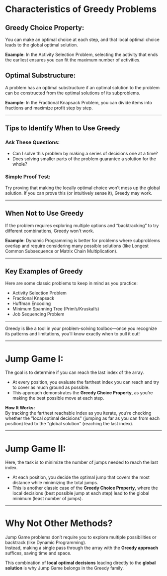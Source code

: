 # Characteristics of Greedy Problems

## Greedy Choice Property:
You can make an optimal choice at each step, and that local optimal choice leads to the global optimal solution.

**Example**: In the Activity Selection Problem, selecting the activity that ends the earliest ensures you can fit the maximum number of activities.

## Optimal Substructure:
A problem has an optimal substructure if an optimal solution to the problem can be constructed from the optimal solutions of its subproblems.

**Example**: In the Fractional Knapsack Problem, you can divide items into fractions and maximize profit step by step.

---

## Tips to Identify When to Use Greedy

### Ask These Questions:
- Can I solve this problem by making a series of decisions one at a time?
- Does solving smaller parts of the problem guarantee a solution for the whole?

### Simple Proof Test:
Try proving that making the locally optimal choice won’t mess up the global solution. If you can prove this (or intuitively sense it), Greedy may work.

---

## When Not to Use Greedy
If the problem requires exploring multiple options and “backtracking” to try different combinations, Greedy won't work.

**Example**: Dynamic Programming is better for problems where subproblems overlap and require considering many possible solutions (like Longest Common Subsequence or Matrix Chain Multiplication).

---

## Key Examples of Greedy
Here are some classic problems to keep in mind as you practice:
- Activity Selection Problem
- Fractional Knapsack
- Huffman Encoding
- Minimum Spanning Tree (Prim’s/Kruskal’s)
- Job Sequencing Problem

---

Greedy is like a tool in your problem-solving toolbox—once you recognize its patterns and limitations, you’ll know exactly when to pull it out!

------------------------------------------------------------------------------------------------------------------------------------------------------------

# Jump Game I:
The goal is to determine if you can reach the last index of the array.

- At every position, you evaluate the farthest index you can reach and try to cover as much ground as possible.  
- This approach demonstrates the **Greedy Choice Property**, as you’re making the best possible move at each step.

**How It Works:**  
By tracking the farthest reachable index as you iterate, you’re checking whether the "local optimal decisions" (jumping as far as you can from each position) lead to the "global solution" (reaching the last index).

---

# Jump Game II:
Here, the task is to minimize the number of jumps needed to reach the last index.

- At each position, you decide the optimal jump that covers the most distance while minimizing the total jumps.  
- This is another classic case of the **Greedy Choice Property**, where the local decisions (best possible jump at each step) lead to the global minimum (least number of jumps).

---

# Why Not Other Methods?
Jump Game problems don’t require you to explore multiple possibilities or backtrack (like Dynamic Programming).  
Instead, making a single pass through the array with the **Greedy approach** suffices, saving time and space.

This combination of **local optimal decisions** leading directly to the **global solution** is why Jump Game belongs in the Greedy family.

